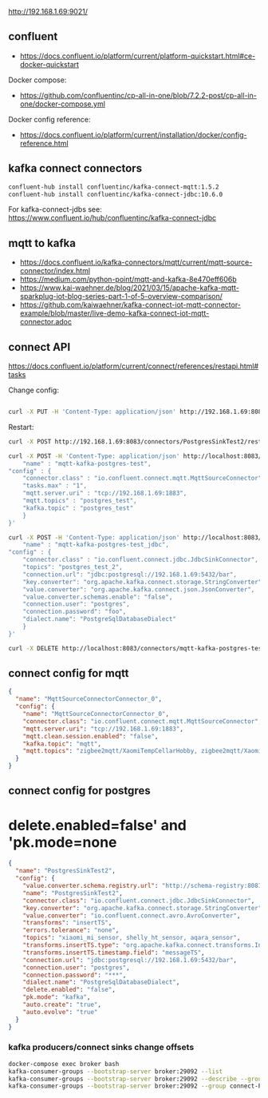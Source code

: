 <http://192.168.1.69:9021/>

## confluent

- <https://docs.confluent.io/platform/current/platform-quickstart.html#ce-docker-quickstart>

Docker compose:

- <https://github.com/confluentinc/cp-all-in-one/blob/7.2.2-post/cp-all-in-one/docker-compose.yml>

Docker config reference:

- <https://docs.confluent.io/platform/current/installation/docker/config-reference.html>

## kafka connect connectors

```bash
confluent-hub install confluentinc/kafka-connect-mqtt:1.5.2
confluent-hub install confluentinc/kafka-connect-jdbc:10.6.0
```

For kafka-connect-jdbs see: <https://www.confluent.io/hub/confluentinc/kafka-connect-jdbc>

## mqtt to kafka

- <https://docs.confluent.io/kafka-connectors/mqtt/current/mqtt-source-connector/index.html>
- <https://medium.com/python-point/mqtt-and-kafka-8e470eff606b>
- <https://www.kai-waehner.de/blog/2021/03/15/apache-kafka-mqtt-sparkplug-iot-blog-series-part-1-of-5-overview-comparison/>
- <https://github.com/kaiwaehner/kafka-connect-iot-mqtt-connector-example/blob/master/live-demo-kafka-connect-iot-mqtt-connector.adoc>

## connect API

<https://docs.confluent.io/platform/current/connect/references/restapi.html#tasks>

Change config:

```bash

curl -X PUT -H 'Content-Type: application/json' http://192.168.1.69:8083/connectors/PostgresSinkTest2/config --data-binary "@postgres_sink.json" | jq

```

Restart:

```bash
curl -X POST http://192.168.1.69:8083/connectors/PostgresSinkTest2/restart | jq
```

```bash
curl -X POST -H 'Content-Type: application/json' http://localhost:8083/connectors -d '{
    "name" : "mqtt-kafka-postgres-test",
"config" : {
    "connector.class" : "io.confluent.connect.mqtt.MqttSourceConnector",
    "tasks.max" : "1",
    "mqtt.server.uri" : "tcp://192.168.1.69:1883",
    "mqtt.topics" : "postgres_test",
    "kafka.topic" : "postgres_test"
    }
}'

```

```bash
curl -X POST -H 'Content-Type: application/json' http://localhost:8083/connectors -d '{
    "name" : "mqtt-kafka-postgres-test_jdbc",
"config" : {
    "connector.class" : "io.confluent.connect.jdbc.JdbcSinkConnector",
    "topics": "postgres_test_2",
    "connection.url": "jdbc:postgresql://192.168.1.69:5432/bar",
    "key.converter": "org.apache.kafka.connect.storage.StringConverter",
    "value.converter": "org.apache.kafka.connect.json.JsonConverter",
    "value.converter.schemas.enable": "false",
    "connection.user": "postgres",
    "connection.password": "foo",
    "dialect.name": "PostgreSqlDatabaseDialect"
    }
}'
```

```bash
curl -X DELETE http://localhost:8083/connectors/mqtt-kafka-postgres-test_jdbc
```

## connect config for mqtt

```json
{
  "name": "MqttSourceConnectorConnector_0",
  "config": {
    "name": "MqttSourceConnectorConnector_0",
    "connector.class": "io.confluent.connect.mqtt.MqttSourceConnector",
    "mqtt.server.uri": "tcp://192.168.1.69:1883",
    "mqtt.clean.session.enabled": "false",
    "kafka.topic": "mqtt",
    "mqtt.topics": "zigbee2mqtt/XaomiTempCellarHobby, zigbee2mqtt/XaomiTempCellarVersorgung"
  }
}
```

## connect config for postgres

# delete.enabled=false' and 'pk.mode=none

```json
{
  "name": "PostgresSinkTest2",
  "config": {
    "value.converter.schema.registry.url": "http://schema-registry:8081",
    "name": "PostgresSinkTest2",
    "connector.class": "io.confluent.connect.jdbc.JdbcSinkConnector",
    "key.converter": "org.apache.kafka.connect.storage.StringConverter",
    "value.converter": "io.confluent.connect.avro.AvroConverter",
    "transforms": "insertTS",
    "errors.tolerance": "none",
    "topics": "xiaomi_mi_sensor, shelly_ht_sensor, aqara_sensor",
    "transforms.insertTS.type": "org.apache.kafka.connect.transforms.InsertField$Value",
    "transforms.insertTS.timestamp.field": "messageTS",
    "connection.url": "jdbc:postgresql://192.168.1.69:5432/bar",
    "connection.user": "postgres",
    "connection.password": "***",
    "dialect.name": "PostgreSqlDatabaseDialect",
    "delete.enabled": "false",
    "pk.mode": "kafka",
    "auto.create": "true",
    "auto.evolve": "true"
  }
}
```

### kafka producers/connect sinks change offsets

```bash
docker-compose exec broker bash
kafka-consumer-groups --bootstrap-server broker:29092 --list
kafka-consumer-groups --bootstrap-server broker:29092 --describe --group connect-PostgresSinkTest2
kafka-consumer-groups --bootstrap-server broker:29092 --group connect-PostgresSinkTest2 --reset-offsets --topic power_data --to-offset 40060 --execute
```
